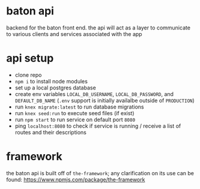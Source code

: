 # baton api

backend for the baton front end.  the api will act as a layer to communicate to various clients and services associated with the app

# api setup

- clone repo
- `npm i` to install node modules
- set up a local postgres database
- create env variables `LOCAL_DB_USERNAME`, `LOCAL_DB_PASSWORD`, and `DEFAULT_DB_NAME` (`.env` support is initially availalbe outside of `PRODUCTION`)
- run `knex migrate:latest` to run database migrations
- run `knex seed:run` to execute seed files (if exist)
- run `npm start` to run service on default port `8080`
- ping `localhost:8080` to check if service is running / receive a list of routes and their descriptions

# framework

the baton api is built off of `the-framework`; any clarification on its use can be found: https://www.npmjs.com/package/the-framework
